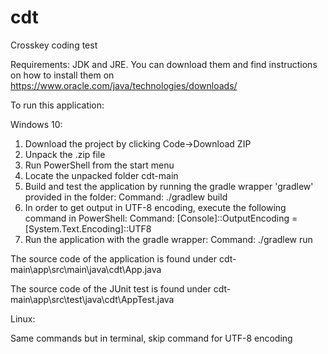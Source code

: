 # cdt
Crosskey coding test

Requirements: JDK and JRE. You can download them and find instructions on how to install them on https://www.oracle.com/java/technologies/downloads/

To run this application:

Windows 10:

1. Download the project by clicking Code->Download ZIP
2. Unpack the .zip file
3. Run PowerShell from the start menu
4. Locate the unpacked folder cdt-main
5. Build and test the application by running the gradle wrapper 'gradlew' provided in the folder:
  Command: ./gradlew build
6. In order to get output in UTF-8 encoding, execute the following command in PowerShell:
  Command: [Console]::OutputEncoding = [System.Text.Encoding]::UTF8
7. Run the application with the gradle wrapper:
  Command: ./gradlew run
  
The source code of the application is found under cdt-main\app\src\main\java\cdt\App.java 

The source code of the JUnit test is found under cdt-main\app\src\test\java\cdt\AppTest.java

Linux:

Same commands but in terminal, skip command for UTF-8 encoding
